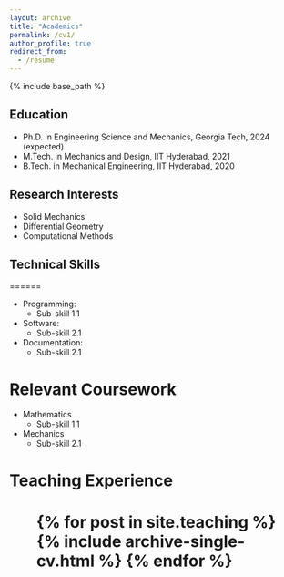 ```yaml
---
layout: archive
title: "Academics"
permalink: /cv1/
author_profile: true
redirect_from:
  - /resume
---
```


{% include base_path %}

## Education
* Ph.D. in Engineering Science and Mechanics, Georgia Tech, 2024 (expected)
* M.Tech. in Mechanics and Design, IIT Hyderabad, 2021
* B.Tech. in Mechanical Engineering, IIT Hyderabad, 2020

## Research Interests
* Solid Mechanics  
* Differential Geometry
* Computational Methods
   
  

  
## Technical Skills
======
* Programming: 
  * Sub-skill 1.1   
* Software:
  * Sub-skill 2.1
* Documentation:
  * Sub-skill 2.1
  

Relevant Coursework
======
* Mathematics
  * Sub-skill 1.1   
* Mechanics
  * Sub-skill 2.1  
  
Teaching Experience
======
 # <ul>{% for post in site.teaching %}    {% include archive-single-cv.html %}  {% endfor %}</ul>
  
